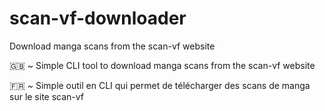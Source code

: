 # scan-vf-downloader
Download manga scans from the scan-vf website

🇬🇧 ~ Simple CLI tool to download manga scans from the scan-vf website

🇫🇷 ~ Simple outil en CLI qui permet de télécharger des scans de manga sur le site scan-vf
